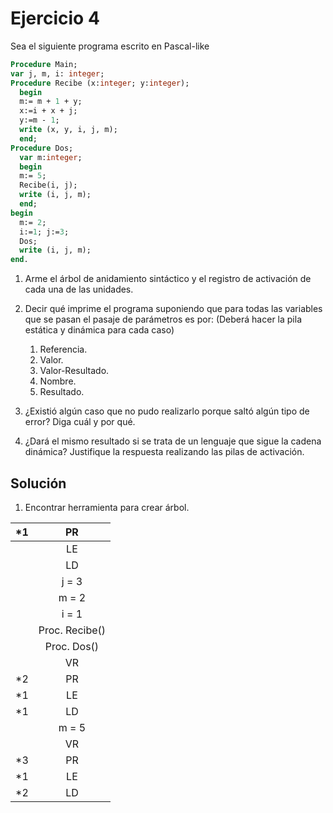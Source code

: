 # Ejercicio 4

Sea el siguiente programa escrito en Pascal-like

```pascal
Procedure Main;
var j, m, i: integer;
Procedure Recibe (x:integer; y:integer);
  begin
  m:= m + 1 + y;
  x:=i + x + j;
  y:=m - 1;
  write (x, y, i, j, m);
  end;
Procedure Dos;
  var m:integer;
  begin
  m:= 5;
  Recibe(i, j);
  write (i, j, m);
  end;
begin
  m:= 2;
  i:=1; j:=3;
  Dos;
  write (i, j, m);
end.
```

1. Arme el árbol de anidamiento sintáctico y el registro de activación de cada una de las unidades.

2. Decir qué imprime el programa suponiendo que para todas las variables que se pasan el pasaje de parámetros es por: (Deberá hacer la pila estática y dinámica para cada caso)
    1. Referencia.
    2. Valor.
    3. Valor-Resultado.
    4. Nombre.
    5. Resultado.
    
3. ¿Existió algún caso que no pudo realizarlo porque saltó algún tipo de error? Diga cuál y por qué.

4. ¿Dará el mismo resultado si se trata de un lenguaje que sigue la cadena dinámica? Justifique la respuesta realizando las pilas de activación.

## Solución

1. Encontrar herramienta para crear árbol.

|*1|PR|
|:------:|:------:|
|  |LE|
|  |LD|
|  |j = 3|||
|  |m = 2|||
|  |i = 1|||
|  |Proc. Recibe()|
|  |Proc. Dos()|
|  |VR|
|*2|PR|
|*1|LE|
|*1|LD|
|  |m = 5|
|  |VR|
|*3|PR|
|*1|LE|
|*2|LD|

